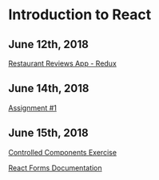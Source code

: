 # Introduction to React

## June 12th, 2018

[Restaurant Reviews App - Redux](https://github.com/jniziol/Introduction-to-React/blob/master/ReactExercise1.md)

## June 14th, 2018

[Assignment #1](https://github.com/jniziol/Introduction-to-React/blob/master/Assignment1.md)

## June 15th, 2018

[Controlled Components Exercise](https://github.com/jniziol/Introduction-to-React/blob/master/ControlledComponentsExercise.md)

[React Forms Documentation](https://reactjs.org/docs/forms.html)
